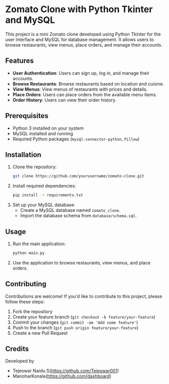 
# Zomato Clone with Python Tkinter and MySQL

This project is a mini Zomato clone developed using Python Tkinter for the user interface and MySQL for database management. It allows users to browse restaurants, view menus, place orders, and manage their accounts.

## Features

- **User Authentication**: Users can sign up, log in, and manage their accounts.
- **Browse Restaurants**: Browse restaurants based on location and cuisine.
- **View Menus**: View menus of restaurants with prices and details.
- **Place Orders**: Users can place orders from the available menu items.
- **Order History**: Users can view their order history.

## Prerequisites

- Python 3 installed on your system
- MySQL installed and running
- Required Python packages (`mysql-connector-python`, `Pillow`)

## Installation

1. Clone the repository:
   ```bash
   git clone https://github.com/yourusername/zomato-clone.git
   ```
2. Install required dependencies:
   ```bash
   pip install -r requirements.txt
   ```
3. Set up your MySQL database:
   - Create a MySQL database named `zomato_clone`.
   - Import the database schema from `database/schema.sql`.

## Usage

1. Run the main application:
   ```bash
   python main.py
   ```
2. Use the application to browse restaurants, view menus, and place orders.

## Contributing

Contributions are welcome! If you'd like to contribute to this project, please follow these steps:
1. Fork the repository
2. Create your feature branch (`git checkout -b feature/your-feature`)
3. Commit your changes (`git commit -am 'Add some feature'`)
4. Push to the branch (`git push origin feature/your-feature`)
5. Create a new Pull Request

## Credits

Developed by
- Tejeswar Naidu.S(https://github.com/Tejeswar001)
- ManoharKonala(https://github.com/dashboard)
